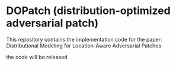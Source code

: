 # DOPatch (distribution-optimized adversarial patch)
This repository contains the implementation code for the paper: Distributional Modeling for Location-Aware Adversarial Patches

the code will be released
